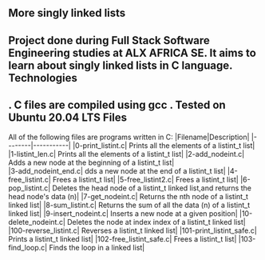 More singly linked lists
------------------------
Project done during Full Stack Software Engineering studies at ALX AFRICA SE. It aims to learn about singly linked lists in C language.
Technologies
------------
. C files are compiled using gcc
. Tested on Ubuntu 20.04 LTS
Files
-----
All of the following files are programs written in C:
|Filename|Description|
|--------|-----------|
|0-print_listint.c|   Prints all the elements of a listint_t list|
|1-listint_len.c|   Prints all the elements of a listint_t list|
|2-add_nodeint.c|   Adds a new node at the beginning of a listint_t list|  
|3-add_nodeint_end.c|    dds a new node at the end of a listint_t list|
|4-free_listint.c|    Frees a listint_t list|
|5-free_listint2.c|    Frees a listint_t list|
|6-pop_listint.c|    Deletes the head node of a listint_t linked list,and returns the head node's data (n)|
|7-get_nodeint.c|   Returns the nth node of a listint_t linked list|
|8-sum_listint.c|   Returns the sum of all the data (n) of a listint_t linked list| 
|9-insert_nodeint.c|   Inserts a new node at a given position|
|10-delete_nodeint.c|   Deletes the node at index index of a listint_t linked list|
|100-reverse_listint.c|   Reverses a listint_t linked list|
|101-print_listint_safe.c|   Prints a listint_t linked list|
|102-free_listint_safe.c|   Frees a listint_t list|
|103-find_loop.c|   Finds the loop in a linked list|  
